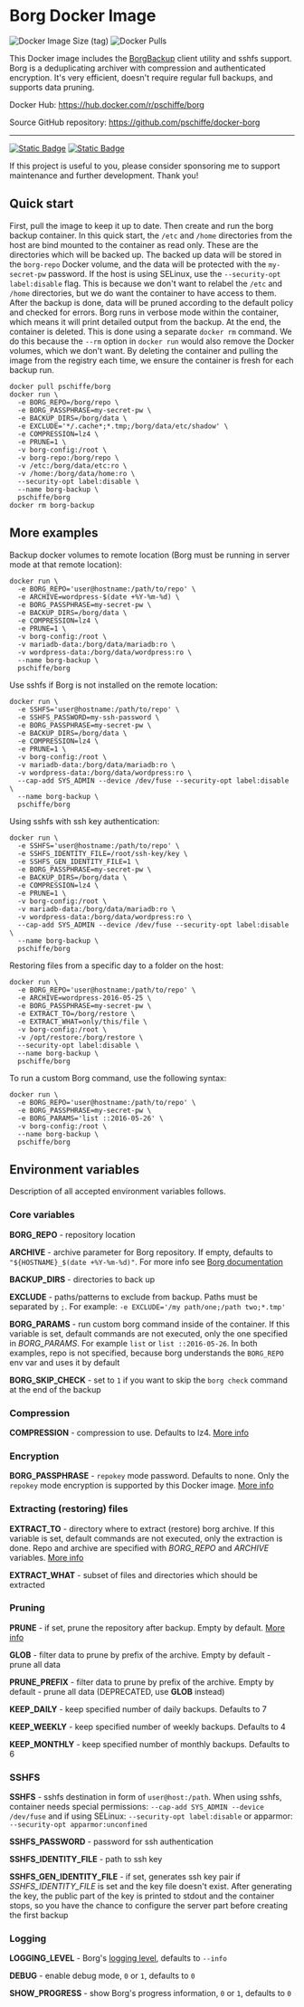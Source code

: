 # Borg Docker Image

![Docker Image Size (tag)](https://img.shields.io/docker/image-size/pschiffe/borg/latest?label=latest) ![Docker Pulls](https://img.shields.io/docker/pulls/pschiffe/borg)

This Docker image includes the [BorgBackup](https://borgbackup.readthedocs.io/en/stable/) client utility and sshfs support. Borg is a deduplicating archiver with compression and authenticated encryption. It's very efficient, doesn't require regular full backups, and supports data pruning.

Docker Hub: https://hub.docker.com/r/pschiffe/borg

Source GitHub repository: https://github.com/pschiffe/docker-borg

---
[![Static Badge](https://img.shields.io/badge/GitHub_Sponsors-grey?logo=github)](https://github.com/sponsors/pschiffe) [![Static Badge](https://img.shields.io/badge/paypal.me-grey?logo=paypal)](https://www.paypal.com/paypalme/pschiffe)

If this project is useful to you, please consider sponsoring me to support maintenance and further development. Thank you!

## Quick start

First, pull the image to keep it up to date. Then create and run the borg backup container. In this quick start, the `/etc` and `/home` directories from the host are bind mounted to the container as read only. These are the directories which will be backed up. The backed up data will be stored in the `borg-repo` Docker volume, and the data will be protected with the `my-secret-pw` password. If the host is using SELinux, use the `--security-opt label:disable` flag. This is because we don't want to relabel the `/etc` and `/home` directories, but we do want the container to have access to them. After the backup is done, data will be pruned according to the default policy and checked for errors. Borg runs in verbose mode within the container, which means it will print detailed output from the backup. At the end, the container is deleted. This is done using a separate `docker rm` command. We do this because the `--rm` option in `docker run` would also remove the Docker volumes, which we don't want. By deleting the container and pulling the image from the registry each time, we ensure the container is fresh for each backup run.
```
docker pull pschiffe/borg
docker run \
  -e BORG_REPO=/borg/repo \
  -e BORG_PASSPHRASE=my-secret-pw \
  -e BACKUP_DIRS=/borg/data \
  -e EXCLUDE='*/.cache*;*.tmp;/borg/data/etc/shadow' \
  -e COMPRESSION=lz4 \
  -e PRUNE=1 \
  -v borg-config:/root \
  -v borg-repo:/borg/repo \
  -v /etc:/borg/data/etc:ro \
  -v /home:/borg/data/home:ro \
  --security-opt label:disable \
  --name borg-backup \
  pschiffe/borg
docker rm borg-backup
```

## More examples

Backup docker volumes to remote location (Borg must be running in server mode at that remote location):
```
docker run \
  -e BORG_REPO='user@hostname:/path/to/repo' \
  -e ARCHIVE=wordpress-$(date +%Y-%m-%d) \
  -e BORG_PASSPHRASE=my-secret-pw \
  -e BACKUP_DIRS=/borg/data \
  -e COMPRESSION=lz4 \
  -e PRUNE=1 \
  -v borg-config:/root \
  -v mariadb-data:/borg/data/mariadb:ro \
  -v wordpress-data:/borg/data/wordpress:ro \
  --name borg-backup \
  pschiffe/borg
```

Use sshfs if Borg is not installed on the remote location:
```
docker run \
  -e SSHFS='user@hostname:/path/to/repo' \
  -e SSHFS_PASSWORD=my-ssh-password \
  -e BORG_PASSPHRASE=my-secret-pw \
  -e BACKUP_DIRS=/borg/data \
  -e COMPRESSION=lz4 \
  -e PRUNE=1 \
  -v borg-config:/root \
  -v mariadb-data:/borg/data/mariadb:ro \
  -v wordpress-data:/borg/data/wordpress:ro \
  --cap-add SYS_ADMIN --device /dev/fuse --security-opt label:disable \
  --name borg-backup \
  pschiffe/borg
```

Using sshfs with ssh key authentication:
```
docker run \
  -e SSHFS='user@hostname:/path/to/repo' \
  -e SSHFS_IDENTITY_FILE=/root/ssh-key/key \
  -e SSHFS_GEN_IDENTITY_FILE=1 \
  -e BORG_PASSPHRASE=my-secret-pw \
  -e BACKUP_DIRS=/borg/data \
  -e COMPRESSION=lz4 \
  -e PRUNE=1 \
  -v borg-config:/root \
  -v mariadb-data:/borg/data/mariadb:ro \
  -v wordpress-data:/borg/data/wordpress:ro \
  --cap-add SYS_ADMIN --device /dev/fuse --security-opt label:disable \
  --name borg-backup \
  pschiffe/borg
```

Restoring files from a specific day to a folder on the host:
```
docker run \
  -e BORG_REPO='user@hostname:/path/to/repo' \
  -e ARCHIVE=wordpress-2016-05-25 \
  -e BORG_PASSPHRASE=my-secret-pw \
  -e EXTRACT_TO=/borg/restore \
  -e EXTRACT_WHAT=only/this/file \
  -v borg-config:/root \
  -v /opt/restore:/borg/restore \
  --security-opt label:disable \
  --name borg-backup \
  pschiffe/borg
```

To run a custom Borg command, use the following syntax:
```
docker run \
  -e BORG_REPO='user@hostname:/path/to/repo' \
  -e BORG_PASSPHRASE=my-secret-pw \
  -e BORG_PARAMS='list ::2016-05-26' \
  -v borg-config:/root \
  --name borg-backup \
  pschiffe/borg
```

## Environment variables

Description of all accepted environment variables follows.

### Core variables

**BORG_REPO** - repository location

**ARCHIVE** - archive parameter for Borg repository. If empty, defaults to `"${HOSTNAME}_$(date +%Y-%m-%d)"`. For more info see [Borg documentation](https://borgbackup.readthedocs.io/en/stable/usage.html)

**BACKUP_DIRS** - directories to back up

**EXCLUDE** - paths/patterns to exclude from backup. Paths must be separated by `;`. For example: `-e EXCLUDE='/my path/one;/path two;*.tmp'`

**BORG_PARAMS** - run custom borg command inside of the container. If this variable is set, default commands are not executed, only the one specified in *BORG_PARAMS*. For example `list` or `list ::2016-05-26`. In both examples, repo is not specified, because borg understands the `BORG_REPO` env var and uses it by default

**BORG_SKIP_CHECK** - set to `1` if you want to skip the `borg check` command at the end of the backup

### Compression

**COMPRESSION** - compression to use. Defaults to lz4. [More info](https://borgbackup.readthedocs.io/en/stable/usage.html#borg-create)

### Encryption

**BORG_PASSPHRASE** - `repokey` mode password. Defaults to none. Only the `repokey` mode encryption is supported by this Docker image. [More info](https://borgbackup.readthedocs.io/en/stable/usage.html#borg-init)

### Extracting (restoring) files

**EXTRACT_TO** - directory where to extract (restore) borg archive. If this variable is set, default commands are not executed, only the extraction is done. Repo and archive are specified with *BORG_REPO* and *ARCHIVE* variables. [More info](https://borgbackup.readthedocs.io/en/stable/usage.html#borg-extract)

**EXTRACT_WHAT** - subset of files and directories which should be extracted

### Pruning

**PRUNE** - if set, prune the repository after backup. Empty by default. [More info](https://borgbackup.readthedocs.io/en/stable/usage.html#borg-prune)

**GLOB** - filter data to prune by prefix of the archive. Empty by default - prune all data 

**PRUNE_PREFIX** - filter data to prune by prefix of the archive. Empty by default - prune all data (DEPRECATED, use **GLOB** instead)

**KEEP_DAILY** - keep specified number of daily backups. Defaults to 7

**KEEP_WEEKLY** - keep specified number of weekly backups. Defaults to 4

**KEEP_MONTHLY** - keep specified number of monthly backups. Defaults to 6

### SSHFS

**SSHFS** - sshfs destination in form of `user@host:/path`. When using sshfs, container needs special permissions: `--cap-add SYS_ADMIN --device /dev/fuse` and if using SELinux: `--security-opt label:disable` or apparmor: `--security-opt apparmor:unconfined`

**SSHFS_PASSWORD** - password for ssh authentication

**SSHFS_IDENTITY_FILE** - path to ssh key

**SSHFS_GEN_IDENTITY_FILE** - if set, generates ssh key pair if *SSHFS_IDENTITY_FILE* is set and the key file doesn't exist. After generating the key, the public part of the key is printed to stdout and the container stops, so you have the chance to configure the server part before creating the first backup

### Logging

**LOGGING_LEVEL** - Borg's [logging level](https://borgbackup.readthedocs.io/en/stable/usage/general.html#logging), defaults to `--info`

**DEBUG** - enable debug mode, `0` or `1`, defaults to `0`

**SHOW_PROGRESS** - show Borg's progress information, `0` or `1`, defaults to `0`
